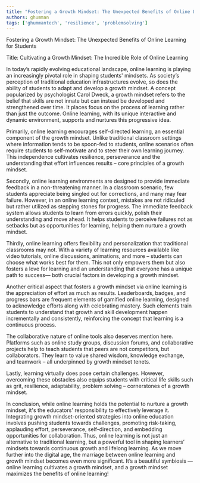 ```yaml
---
title: "Fostering a Growth Mindset: The Unexpected Benefits of Online Learning for Students"  # Wrap the title in double quotes
authors: ghumman
tags: ['ghummantech', 'resilience', 'problemsolving']
---
```


Fostering a Growth Mindset: The Unexpected Benefits of Online Learning for Students
<!-- truncate -->

Title: Cultivating a Growth Mindset: The Incredible Role of Online Learning

In today’s rapidly evolving educational landscape, online learning is playing an increasingly pivotal role in shaping students' mindsets. As society’s perception of traditional education infrastructures evolve, so does the ability of students to adapt and develop a growth mindset. A concept popularized by psychologist Carol Dweck, a growth mindset refers to the belief that skills are not innate but can instead be developed and strengthened over time. It places focus on the process of learning rather than just the outcome. Online learning, with its unique interactive and dynamic environment, supports and nurtures this progressive idea.

Primarily, online learning encourages self-directed learning, an essential component of the growth mindset. Unlike traditional classroom settings where information tends to be spoon-fed to students, online scenarios often require students to self-motivate and to steer their own learning journey. This independence cultivates resilience, perseverance and the understanding that effort influences results – core principles of a growth mindset.

Secondly, online learning environments are designed to provide immediate feedback in a non-threatening manner. In a classroom scenario, few students appreciate being singled out for corrections, and many may fear failure. However, in an online learning context, mistakes are not ridiculed but rather utilized as stepping stones for progress. The immediate feedback system allows students to learn from errors quickly, polish their understanding and move ahead. It helps students to perceive failures not as setbacks but as opportunities for learning, helping them nurture a growth mindset.

Thirdly, online learning offers flexibility and personalization that traditional classrooms may not. With a variety of learning resources available like video tutorials, online discussions, animations, and more – students can choose what works best for them. This not only empowers them but also fosters a love for learning and an understanding that everyone has a unique path to success— both crucial factors in developing a growth mindset.

Another critical aspect that fosters a growth mindset via online learning is the appreciation of effort as much as results. Leaderboards, badges, and progress bars are frequent elements of gamified online learning, designed to acknowledge efforts along with celebrating mastery. Such elements train students to understand that growth and skill development happen incrementally and consistently, reinforcing the concept that learning is a continuous process.

The collaborative nature of online tools also deserves mention here. Platforms such as online study groups, discussion forums, and collaborative projects help to teach students that peers are not competitors, but collaborators. They learn to value shared wisdom, knowledge exchange, and teamwork – all underpinned by growth mindset tenets.

Lastly, learning virtually does pose certain challenges. However, overcoming these obstacles also equips students with critical life skills such as grit, resilience, adaptability, problem solving – cornerstones of a growth mindset. 

In conclusion, while online learning holds the potential to nurture a growth mindset, it's the educators' responsibility to effectively leverage it. Integrating growth mindset-oriented strategies into online education involves pushing students towards challenges, promoting risk-taking, applauding effort, perseverance, self-direction, and embedding opportunities for collaboration. Thus, online learning is not just an alternative to traditional learning, but a powerful tool in shaping learners’ mindsets towards continuous growth and lifelong learning. As we move further into the digital age, the marriage between online learning and growth mindset becomes even more significant. It’s a beautiful symbiosis — online learning cultivates a growth mindset, and a growth mindset maximizes the benefits of online learning!

